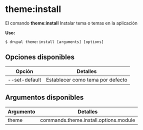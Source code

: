 # theme:install
El comando **theme:install** Instalar tema o temas en la aplicación

**Uso:**
```
$ drupal theme:install [arguments] [options] 
```

## Opciones disponibles
Opción | Detalles
-------|-------------
--set-default | Establecer como tema por defecto

## Argumentos disponibles
Argumento | Detalles
---------|-------------
theme | commands.theme.install.options.module
